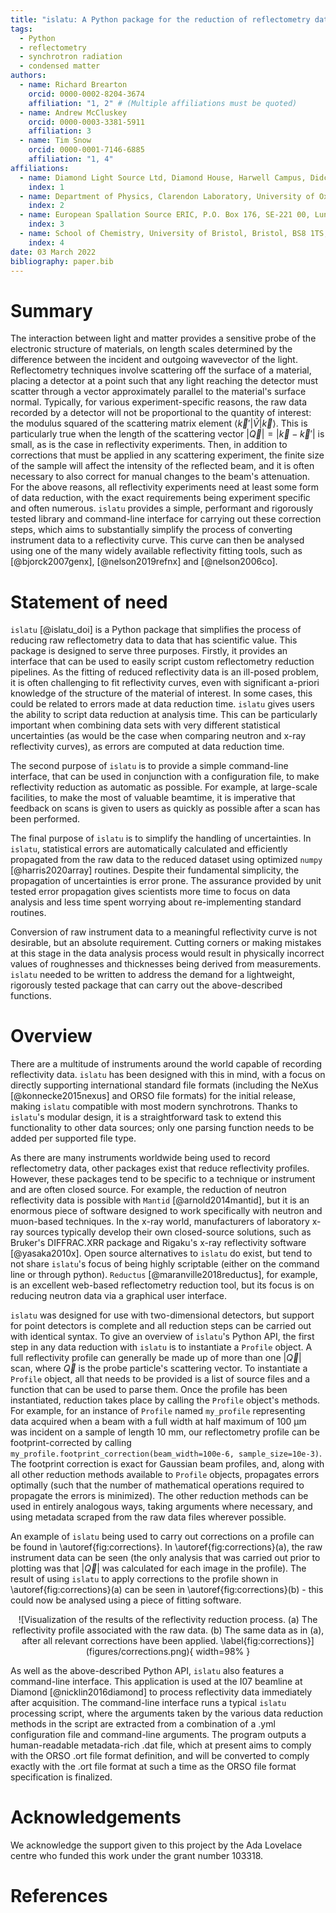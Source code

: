 ```yaml
---
title: "islatu: A Python package for the reduction of reflectometry data"
tags:
  - Python
  - reflectometry
  - synchrotron radiation
  - condensed matter
authors:
  - name: Richard Brearton
    orcid: 0000-0002-8204-3674
    affiliation: "1, 2" # (Multiple affiliations must be quoted)
  - name: Andrew McCluskey
    orcid: 0000-0003-3381-5911
    affiliation: 3
  - name: Tim Snow
    orcid: 0000-0001-7146-6885
    affiliation: "1, 4"
affiliations:
  - name: Diamond Light Source Ltd, Diamond House, Harwell Campus, Didcot, Oxfordshire, OX11 0DE, United Kingdom
    index: 1
  - name: Department of Physics, Clarendon Laboratory, University of Oxford, Oxford, Oxfordshire, OX1 3PU, United Kingdom
    index: 2
  - name: European Spallation Source ERIC, P.O. Box 176, SE-221 00, Lund, Sweden
    index: 3
  - name: School of Chemistry, University of Bristol, Bristol, BS8 1TS, UK
    index: 4
date: 03 March 2022
bibliography: paper.bib
---
```


# Summary

The interaction between light and matter provides a sensitive probe of the
electronic structure of materials, on length scales determined by the difference
between the incident and outgoing wavevector of the light. Reflectometry
techniques involve scattering off the surface of a material, placing a detector
at a point such that any light reaching the detector must scatter through a
vector approximately parallel to the material's surface normal. Typically, for
various experiment-specific reasons, the raw data recorded by a detector will
not be proportional to the quantity of interest: the modulus squared of the
scattering matrix element
${\langle \vec{k}'\rvert}\hat{V}\lvert \vec{k} \rangle$. This is particularly
true when the length of the scattering vector
$|\vec{Q}| = |\vec{k} - \vec{k}'|$
is small, as is the case in reflectivity experiments. Then, in addition to
corrections that must be applied in any scattering experiment, the finite
size of the sample will affect the intensity of the
reflected beam, and it is often necessary to also correct for manual changes
to the beam's attenuation. For the above reasons, all reflectivity experiments
need at least some form of data reduction, with the exact requirements being
experiment specific and often numerous. `islatu` provides a simple, performant
and rigorously tested library and command-line interface for carrying out these
correction steps, which aims to substantially simplify the process of converting
instrument data to a reflectivity curve. This curve can then be analysed using
one of the many widely available reflectivity fitting tools, such as
[@bjorck2007genx], [@nelson2019refnx] and [@nelson2006co].

# Statement of need

`islatu` [@islatu_doi] is a Python package that simplifies the process of
reducing raw reflectometry data to data that has scientific value. This package
is designed to serve three purposes. Firstly, it provides an interface that can
be used to easily script custom reflectometry reduction pipelines. As the
fitting of reduced reflectivity data is an ill-posed problem, it is often
challenging to fit reflectivity curves, even with significant a-priori knowledge
of the structure of the material of interest. In some cases, this could be
related to errors made at data reduction time. `islatu` gives users the
ability to script data reduction at analysis time. This can be particularly
important when combining data sets with very different statistical uncertainties
(as would be the case when comparing neutron and x-ray reflectivity curves), as
errors are computed at data reduction time.

The second purpose of `islatu` is to provide a simple command-line interface,
that can be used in conjunction with a configuration file, to make reflectivity
reduction as automatic as possible. For example, at large-scale facilities, to
make the most of valuable beamtime, it is imperative that feedback on scans is
given to users as quickly as possible after a scan has been performed.

The final purpose of `islatu` is to simplify the handling of uncertainties.
In `islatu`, statistical errors are automatically calculated and efficiently
propagated from the raw data to the reduced dataset using optimized
`numpy` [@harris2020array] routines. Despite their fundamental simplicity,
the propagation of uncertainties is error prone. The assurance provided by
unit tested error propagation gives scientists more time to focus on data
analysis and less time spent worrying about re-implementing standard routines.

Conversion of raw instrument data to a meaningful reflectivity curve is not
desirable, but an absolute requirement.
Cutting corners or making mistakes at this stage in the data analysis process
would result in physically incorrect values of roughnesses and thicknesses being
derived from measurements.
`islatu` needed to be written to address the demand for a lightweight,
rigorously tested package that can carry out the above-described functions.

# Overview

There are a multitude of instruments around the world capable of recording
reflectivity data. `islatu` has been designed with this in mind, with a focus on
directly supporting international standard file formats (including the NeXus
[@konnecke2015nexus] and ORSO file formats) for the initial release,
making `islatu` compatible with most
modern synchrotrons. Thanks to `islatu`'s modular design, it is a
straightforward task to extend this functionality to other data sources; only
one parsing function needs to be added per supported file type.

As there are many instruments worldwide being used to record reflectometry data,
other packages exist that reduce reflectivity profiles. However, these packages
tend to be specific to a technique or instrument and are often closed source.
For example, the reduction of neutron reflectivity data is possible with
`Mantid` [@arnold2014mantid], but it is an enormous piece of software designed to
work specifically with neutron and muon-based techniques. In the x-ray world,
manufacturers of laboratory x-ray sources typically develop their own
closed-source solutions, such as Bruker's DIFFRAC.XRR package and Rigaku's
x-ray reflectivity software [@yasaka2010x]. Open source alternatives to
`islatu` do exist, but tend to not share `islatu`'s focus of being highly
scriptable (either on the command line or through python).
`Reductus` [@maranville2018reductus], for example, is an excellent web-based
reflectometry reduction tool, but its focus is on reducing neutron data via
a graphical user interface.

`islatu` was designed for use with two-dimensional detectors, but support for
point detectors is complete and all reduction steps can be carried out with
identical syntax. To give an overview of `islatu`'s Python API, the first step
in any data reduction with `islatu` is to instantiate a `Profile` object. A full
reflectivity profile can generally be made up of more than one
$|\vec{Q}|$
scan, where $\vec{Q}$ is the probe particle's
scattering vector. To instantiate a `Profile` object, all that needs to be
provided is a list of source files and a function that can be used to parse
them. Once the profile has been instantiated, reduction takes place by calling
the `Profile` object's methods. For example, for an instance of `Profile`
named `my_profile` representing data acquired when a beam with a full width at
half maximum of 100 µm was incident on a sample of length 10 mm, our
reflectometry profile can be footprint-corrected by calling
`my_profile.footprint_correction(beam_width=100e-6, sample_size=10e-3)`.
The footprint correction is
exact for Gaussian beam profiles, and, along with all other reduction methods
available to `Profile` objects, propagates errors optimally (such that the
number of mathematical operations required to propagate the errors is
minimized). The other reduction methods can be used in entirely analogous ways,
taking arguments where necessary, and using metadata scraped from the raw data
files wherever possible.

An example of `islatu` being used to carry out corrections on a profile can be
found in \autoref{fig:corrections}. In \autoref{fig:corrections}(a), the raw
instrument data can be seen (the only analysis that was carried out prior to
plotting was that $|\vec{Q}|$ was calculated for each image in the profile).
The result of using `islatu` to apply corrections to the profile shown in
\autoref{fig:corrections}(a) can be seen in \autoref{fig:corrections}(b) - this
could now be analysed using a piece of fitting software.

<center>
  ![Visualization of the results of the reflectivity reduction process.
  (a) The reflectivity profile associated with the raw data.
  (b) The same data as in (a), after all relevant corrections have been applied.
  \label{fig:corrections}](figures/corrections.png){ width=98% }
</center>

As well as the above-described Python API, `islatu` also features a command-line
interface. This application is used at the I07 beamline at Diamond
[@nicklin2016diamond]
to process reflectivity data immediately after acquisition. The command-line
interface runs a typical `islatu` processing script, where the arguments taken
by the various data reduction methods in the script are extracted from a combination
of a .yml configuration file and command-line arguments. The program outputs a
human-readable metadata-rich .dat file, which at present aims to comply with the
ORSO .ort file format definition, and will be converted to comply exactly with
the .ort file format at such a time as the ORSO file format specification is
finalized.

# Acknowledgements

We acknowledge the support given to this project by the Ada Lovelace centre who
funded this work under the grant number 103318.

# References
